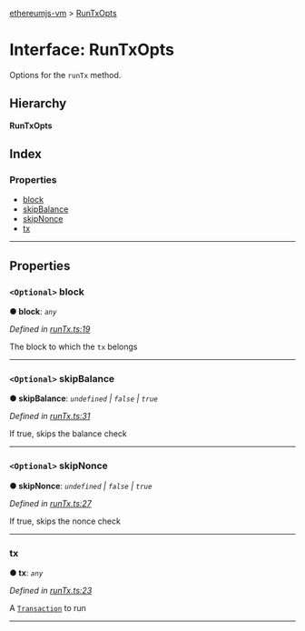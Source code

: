 [ethereumjs-vm](../README.md) > [RunTxOpts](../interfaces/runtxopts.md)

# Interface: RunTxOpts

Options for the `runTx` method.

## Hierarchy

**RunTxOpts**

## Index

### Properties

* [block](runtxopts.md#block)
* [skipBalance](runtxopts.md#skipbalance)
* [skipNonce](runtxopts.md#skipnonce)
* [tx](runtxopts.md#tx)

---

## Properties

<a id="block"></a>

### `<Optional>` block

**● block**: *`any`*

*Defined in [runTx.ts:19](https://github.com/ethereumjs/ethereumjs-vm/blob/3e1633c/lib/runTx.ts#L19)*

The block to which the `tx` belongs

___
<a id="skipbalance"></a>

### `<Optional>` skipBalance

**● skipBalance**: *`undefined` \| `false` \| `true`*

*Defined in [runTx.ts:31](https://github.com/ethereumjs/ethereumjs-vm/blob/3e1633c/lib/runTx.ts#L31)*

If true, skips the balance check

___
<a id="skipnonce"></a>

### `<Optional>` skipNonce

**● skipNonce**: *`undefined` \| `false` \| `true`*

*Defined in [runTx.ts:27](https://github.com/ethereumjs/ethereumjs-vm/blob/3e1633c/lib/runTx.ts#L27)*

If true, skips the nonce check

___
<a id="tx"></a>

###  tx

**● tx**: *`any`*

*Defined in [runTx.ts:23](https://github.com/ethereumjs/ethereumjs-vm/blob/3e1633c/lib/runTx.ts#L23)*

A [`Transaction`](https://github.com/ethereum/ethereumjs-tx) to run

___

